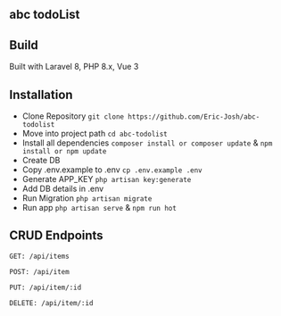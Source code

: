 ## abc todoList

## Build
Built with Laravel 8, PHP 8.x, Vue 3

## Installation
* Clone Repository `git clone https://github.com/Eric-Josh/abc-todolist`
* Move into project path `cd abc-todolist`
* Install all dependencies `composer install or composer update` & `npm install or npm update`
* Create DB
* Copy .env.example to .env `cp .env.example .env`
* Generate APP_KEY `php artisan key:generate`
* Add DB details in .env
* Run Migration `php artisan migrate`
* Run app `php artisan serve` & `npm run hot`

## CRUD Endpoints
```
GET: /api/items

POST: /api/item

PUT: /api/item/:id

DELETE: /api/item/:id
```
